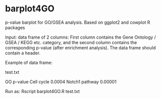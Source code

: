 # barplot4GO
p-value barplot for GO/GSEA analysis. Based on ggplot2 and cowplot R packages

Input: data frame of 2 columns: First column contains the Gene Ontology / GSEA / KEGG etc. category, and the second column contains the corresponding p-value (after enrichment analysis).
The data frame should contain a header.

Example of data frame:

test.txt

GO  p-value
Cell cycle  0.0004
Notch1 pathway  0.00001

Run as: Rscript barplot4GO.R test.txt

